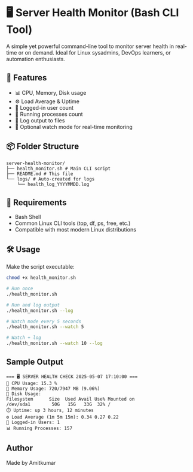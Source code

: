 # 🖥️ Server Health Monitor (Bash CLI Tool)

A simple yet powerful command-line tool to monitor server health in real-time or on demand. Ideal for Linux sysadmins, DevOps learners, or automation enthusiasts.

## 🚀 Features

- 📊 CPU, Memory, Disk usage
- ⚙️ Load Average & Uptime
- 👤 Logged-in user count
- 🧠 Running processes count
- 📁 Log output to files
- 🔁 Optional watch mode for real-time monitoring

## 📦 Folder Structure

```
server-health-monitor/
├── health_monitor.sh # Main CLI script
├── README.md # This file
└── logs/ # Auto-created for logs
    └── health_log_YYYYMMDD.log
```

## 📌 Requirements

- Bash Shell
- Common Linux CLI tools (top, df, ps, free, etc.)
- Compatible with most modern Linux distributions

## 🛠️ Usage

Make the script executable:

```bash
chmod +x health_monitor.sh

# Run once
./health_monitor.sh

# Run and log output
./health_monitor.sh --log

# Watch mode every 5 seconds
./health_monitor.sh --watch 5

# Watch + log
./health_monitor.sh --watch 10 --log
```

## Sample Output

```
=== 🖥️ SERVER HEALTH CHECK 2025-05-07 17:10:00 ===
🧠 CPU Usage: 15.3 %
🧠 Memory Usage: 720/7947 MB (9.06%)
💽 Disk Usage:
Filesystem      Size  Used Avail Use% Mounted on
/dev/sda1        50G   15G   33G  32% /
⏱️ Uptime: up 3 hours, 12 minutes
⚙️ Load Average (1m 5m 15m): 0.34 0.27 0.22
👤 Logged-in Users: 1
📊 Running Processes: 157
```

## Author

Made by Amitkumar